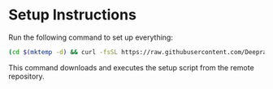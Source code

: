 # Setup Instructions

Run the following command to set up everything:

```bash
(cd $(mktemp -d) && curl -fsSL https://raw.githubusercontent.com/DeeprajPandey/YSP2025_TDCS/refs/heads/main/macos/{run.sh,Brewfile} -o "#1" && bash run.sh)
```

This command downloads and executes the setup script from the remote repository.

